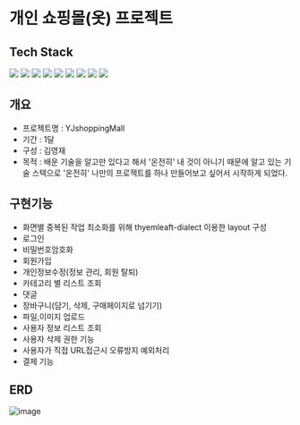# 개인 쇼핑몰(옷) 프로젝트
## Tech Stack
<img src="https://img.shields.io/badge/Java-3766AB?style=flat-square&logo=Java&logoColor=white"/></a>
<img src="https://img.shields.io/badge/SpringBoot-3766AB?style=flat-square&logo=SpringBoot&logoColor=white"/></a>
<img src="https://img.shields.io/badge/javascript-3766AB?style=flat-square&logo=javascript&logoColor=white"/></a>
<img src="https://img.shields.io/badge/jquery-3766AB?style=flat-square&logo=jquery&logoColor=white"/></a>
<img src="https://img.shields.io/badge/jpa-3766AB?style=flat-square&logo=jpa&logoColor=white"/></a>
<img src="https://img.shields.io/badge/h2-3766AB?style=flat-square&logo=h2&logoColor=white"/></a>
<img src="https://img.shields.io/badge/thymeleaf-3766AB?style=flat-square&logo=thymeleaf&logoColor=white"/></a>
<img src="https://img.shields.io/badge/springSecurity-3766AB?style=flat-square&logo=springSecurity&logoColor=white"/></a>
<img src="https://img.shields.io/badge/MYSQL-3766AB?style=flat-square&logo=MYSQL&logoColor=white"/></a>
## 개요
- 프로젝트명 : YJshoppingMall
- 기간 : 1달
- 구성 : 김영재
- 목적 : 배운 기술을 알고만 있다고 해서 '온전히' 내 것이 아니기 때문에 알고 있는 기술 스텍으로
'온전히' 나만의 프로젝트를 하나 만들어보고 싶어서 시작하게 되었다.

## 구현기능
- 화면별 중복된 작업 최소화를 위해 thyemleaft-dialect 이용한 layout 구성
- 로그인
- 비밀번호암호화
- 회원가입
- 개인정보수정(정보 관리, 회원 탈퇴)
- 카테고리 별 리스트 조회
- 댓글
- 장바구니(담기, 삭제, 구매페이지로 넘기기)
- 파일,이미지 업로드
- 사용자 정보 리스트 조회
- 사용자 삭제 권한 기능
- 사용자가 직접 URL접근시 오류방지 예외처리
- 결제 기능


## ERD
![image](https://user-images.githubusercontent.com/73875312/149170340-6f469c3d-02fd-4e64-8e75-397abc33a1a8.png)




